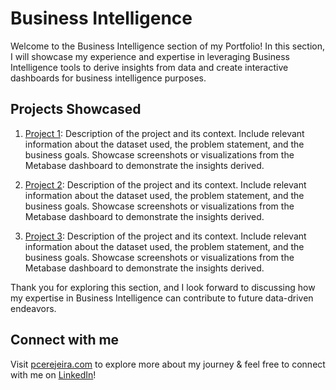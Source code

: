 # Business Intelligence

Welcome to the Business Intelligence section of my Portfolio! In this section, I will showcase my experience and expertise in leveraging Business Intelligence tools to derive insights from data and create interactive dashboards for business intelligence purposes.

## Projects Showcased

1. [Project 1](./project1): Description of the project and its context. Include relevant information about the dataset used, the problem statement, and the business goals. Showcase screenshots or visualizations from the Metabase dashboard to demonstrate the insights derived.

2. [Project 2](./project2): Description of the project and its context. Include relevant information about the dataset used, the problem statement, and the business goals. Showcase screenshots or visualizations from the Metabase dashboard to demonstrate the insights derived.

3. [Project 3](./project3): Description of the project and its context. Include relevant information about the dataset used, the problem statement, and the business goals. Showcase screenshots or visualizations from the Metabase dashboard to demonstrate the insights derived.

Thank you for exploring this section, and I look forward to discussing how my expertise in Business Intelligence can contribute to future data-driven endeavors.

## Connect with me

Visit [pcerejeira.com](https://pcerejeira.com) to explore more about my journey & feel free to connect with me on [LinkedIn](https://www.linkedin.com/in/pedrocerejeira/)!

